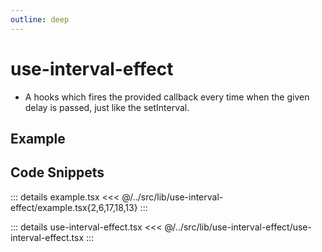```yaml
---
outline: deep
---
```

# use-interval-effect

- A hooks which fires the provided callback every time when the given delay is passed, just like the setInterval.


## Example


<div ref="el" />

<script setup>
import { createElement } from 'react'
import { createRoot } from 'react-dom/client'
import { ref, onMounted } from 'vue'
import Example from '../../src/lib/use-interval-effect/example'
import useIntervalEffect from '../../src/lib/use-interval-effect/use-interval-effect'

const el = ref()
onMounted(() => {
   const root = createRoot(el.value)
   root.render(createElement(Example, {}, null))
})
</script>

## Code Snippets

::: details example.tsx
<<< @/../src/lib/use-interval-effect/example.tsx{2,6,17,18,13}
:::

::: details use-interval-effect.tsx
<<< @/../src/lib/use-interval-effect/use-interval-effect.tsx
:::
